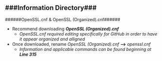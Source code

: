 ###Information Directory###
---
######OpenSSL.cnf & OpenSSL (Organized).cnf######
- Recommend downloading ___OpenSSL (Organized).cnf___
  - _OpenSSL.cnf required editing specifically for GitHub in order to have it appear organized and alligned_
- Once downloaded, rename _OpenSSL (Organized).cnf_  __-->__  _openssl.cnf_
  - _Information and applicable commands can be found beginning at_ ___Line 315___
